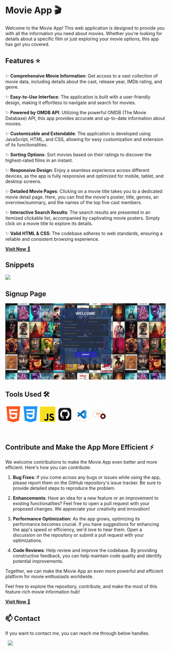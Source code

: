 # Movie App 🎬

Welcome to the Movie App! This web application is designed to provide you with all the information you need about movies. Whether you're looking for details about a specific film or just exploring your movie options, this app has got you covered.

## Features ⭐

✨ **Comprehensive Movie Information**: Get access to a vast collection of movie data, including details about the cast, release year, IMDb rating, and genre.

✨ **Easy-to-Use Interface**: The application is built with a user-friendly design, making it effortless to navigate and search for movies.

✨ **Powered by OMDB API**: Utilizing the powerful OMDB (The Movie Database) API, this app provides accurate and up-to-date information about movies.

✨ **Customizable and Extendable**: The application is developed using JavaScript, HTML, and CSS, allowing for easy customization and extension of its functionalities.

✨ **Sorting Options**: Sort movies based on their ratings to discover the highest-rated films in an instant.
 
✨ **Responsive Design**: Enjoy a seamless experience across different devices, as the app is fully responsive and optimized for mobile, tablet, and desktop screens.

✨ **Detailed Movie Pages**: Clicking on a movie title takes you to a dedicated movie detail page. Here, you can find the movie's poster, title, genres, an overview/summary, and the names of the top five cast members.

✨ **Interactive Search Results**: The search results are presented in an itemized clickable list, accompanied by captivating movie posters. Simply click on a movie title to explore its details.

✨ **Valid HTML & CSS**: The codebase adheres to web standards, ensuring a reliable and consistent browsing experience.


  <a href="https://glittery-crostata-94ff7d.netlify.app/" target="_blank">**Visit Now** 🎥</a>


<h2> Snippets</h2>

<img src="images/Home.png"/>
 
<h2> Signup Page </h2>

<img src="images/login.png"/>
 
   





 
 ## Tools Used 🛠️
<img src="images/html.png" alt="skill" width="50" /> <img src="images/css.png" alt="skill" width="50" /> <img src="images/js.png" alt="skill" width="50" /> <img src="images/github.png" alt="skill" width="50" /> <img src="images/vscode.png" alt="skill" width="50" />  <img src="images/restful.png" alt="skill" width="50" />


<br>





## Contribute and Make the App More Efficient ⚡️

We welcome contributions to make the Movie App even better and more efficient. Here's how you can contribute:

1. **Bug Fixes**: If you come across any bugs or issues while using the app, please report them on the GitHub repository's issue tracker. Be sure to provide detailed steps to reproduce the problem.

2. **Enhancements**: Have an idea for a new feature or an improvement to existing functionalities? Feel free to open a pull request with your proposed changes. We appreciate your creativity and innovation!

3. **Performance Optimization**: As the app grows, optimizing its performance becomes crucial. If you have suggestions for enhancing the app's speed or efficiency, we'd love to hear them. Open a discussion on the repository or submit a pull request with your optimizations.

4. **Code Reviews**: Help review and improve the codebase. By providing constructive feedback, you can help maintain code quality and identify potential improvements.

Together, we can make the Movie App an even more powerful and efficient platform for movie enthusiasts worldwide.


Feel free to explore the repository, contribute, and make the most of this feature-rich movie information hub!



<a href="https://glittery-crostata-94ff7d.netlify.app/" target="_blank">**Visit Now** 🚀</a>

<h2>📫 Contact</h2>

If you want to contact me, you can reach me through below handles.


&nbsp;&nbsp;<a href="https://www.linkedin.com/in/shubham-bhati-787319213/"><img src="https://www.felberpr.com/wp-content/uploads/linkedin-logo.png" width="30"></img></a>

